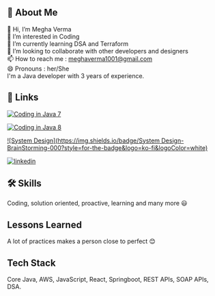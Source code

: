 
## 🚀 About Me

👋 Hi, I’m Megha Verma   
👀 I’m interested in Coding  
🌱 I’m currently learning DSA and Terraform  
💞️ I’m looking to collaborate with other developers and designers  
📫 How to reach me : meghaverma1001@gmail.com   
😄 Pronouns : her/She  
I'm a Java developer with 3 years of experience.
## 🔗 Links
[![Coding in Java 7](https://img.shields.io/badge/java7-coding-000?style=for-the-badge&logo=ko-fi&logoColor=white)](https://github.com/Megha1001/Coding_in_java)

[![Coding in Java 8](https://img.shields.io/badge/java8-coding-000?style=for-the-badge&logo=ko-fi&logoColor=white)](https://github.com/Megha1001/JAVA-8)


[![System Design](https://img.shields.io/badge/System Design-BrainStorming-000?style=for-the-badge&logo=ko-fi&logoColor=white)](https://github.com/Megha1001/System-Design)

[![linkedin](https://img.shields.io/badge/linkedin-0A66C2?style=for-the-badge&logo=linkedin&logoColor=white)](https://www.linkedin.com/in/megha-verma-37658315b/)


## 🛠 Skills
Coding, solution oriented, proactive, learning and many more 😃


## Lessons Learned

A lot of practices makes a person close to perfect 😊


## Tech Stack

Core Java, AWS, JavaScript, React, Springboot, REST APIs, SOAP APIs, DSA.

